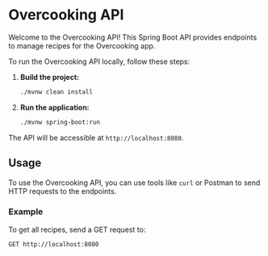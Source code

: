 # Overcooking API

Welcome to the Overcooking API! This Spring Boot API provides endpoints to manage recipes for the Overcooking app.

To run the Overcooking API locally, follow these steps:

1. **Build the project:**
    ```bash
    ./mvnw clean install
    ```

2. **Run the application:**
    ```bash
    ./mvnw spring-boot:run
    ```

The API will be accessible at `http://localhost:8080`.

## Usage

To use the Overcooking API, you can use tools like `curl` or Postman to send HTTP requests to the endpoints.

### Example

To get all recipes, send a GET request to:

```http
GET http://localhost:8080
